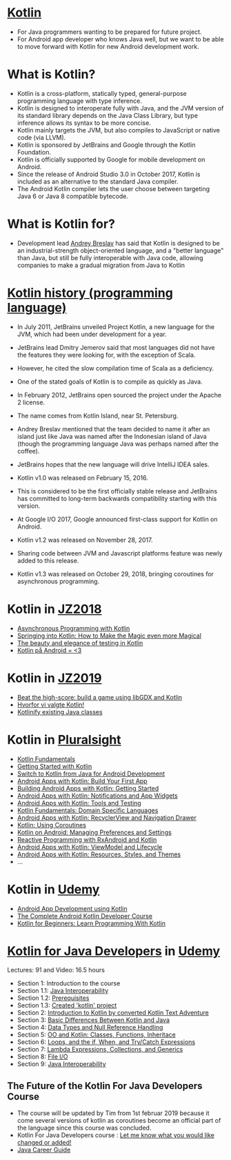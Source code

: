 # [Kotlin](https://kotlinlang.org/)
- For Java programmers wanting to be prepared for future project.
- For Android app developer who knows Java well, but we want to be able to move forward with Kotlin for new Android development work.

# What is Kotlin? 
- Kotlin is a cross-platform, statically typed, general-purpose programming language with type inference. 
- Kotlin is designed to interoperate fully with Java, and the JVM version of its standard library depends on the Java Class Library, but type inference allows its syntax to be more concise. 
- Kotlin mainly targets the JVM, but also compiles to JavaScript or native code (via LLVM). 
- Kotlin is sponsored by JetBrains and Google through the Kotlin Foundation.
- Kotlin is officially supported by Google for mobile development on Android.
- Since the release of Android Studio 3.0 in October 2017, Kotlin is included as an alternative to the standard Java compiler. 
- The Android Kotlin compiler lets the user choose between targeting Java 6 or Java 8 compatible bytecode.

# What is Kotlin for?
- Development lead [Andrey Breslav](https://sites.google.com/site/abreslav/about/) has said that Kotlin is designed to be an industrial-strength object-oriented language, and a "better language" than Java, but still be fully interoperable with Java code, allowing companies to make a gradual migration from Java to Kotlin

# [Kotlin history (programming language)](https://en.wikipedia.org/wiki/Kotlin_(programming_language))
- In July 2011, JetBrains unveiled Project Kotlin, a new language for the JVM, which had been under development for a year.
- JetBrains lead Dmitry Jemerov said that most languages did not have the features they were looking for, with the exception of Scala. 
- However, he cited the slow compilation time of Scala as a deficiency.
- One of the stated goals of Kotlin is to compile as quickly as Java. 

- In February 2012, JetBrains open sourced the project under the Apache 2 license.

- The name comes from Kotlin Island, near St. Petersburg. 
- Andrey Breslav mentioned that the team decided to name it after an island just like Java was named after the Indonesian island of Java (though the programming language Java was perhaps named after the coffee).

- JetBrains hopes that the new language will drive IntelliJ IDEA sales.

- Kotlin v1.0 was released on February 15, 2016.
- This is considered to be the first officially stable release and JetBrains has committed to long-term backwards compatibility starting with this version.

- At Google I/O 2017, Google announced first-class support for Kotlin on Android.
- Kotlin v1.2 was released on November 28, 2017.
- Sharing code between JVM and Javascript platforms feature was newly added to this release.
- Kotlin v1.3 was released on October 29, 2018, bringing coroutines for asynchronous programming.


# Kotlin in [JZ2018](https://vimeo.com/javazone)
- [Asynchronous Programming with Kotlin](https://2018.javazone.no/program/05be4d7b-ccce-4b9f-8a86-a51d033fb5a3)
- [Springing into Kotlin: How to Make the Magic even more Magical](https://2018.javazone.no/program/c76d33ef-665a-48bb-a939-32b7087975a8)
- [The beauty and elegance of testing in Kotlin](https://2018.javazone.no/program/5b95ae2c-41de-489b-bf44-1260d8b0f12b)
- [Kotlin på Android = <3](https://2018.javazone.no/program/82eff0c6-6d24-4531-90f6-3a7577f013d5)

# Kotlin in [JZ2019](https://2019.javazone.no/program)
- [Beat the high-score: build a game using libGDX and Kotlin](https://2019.javazone.no/program/06f7fa10-3a81-4f92-a312-c0bffb3cc12c)
- [Hvorfor vi valgte Kotlin!](https://2019.javazone.no/program/39dc2310-54a9-4207-a500-98ec016badd4)
- [Kotlinify existing Java classes](https://2019.javazone.no/program/30c74534-6393-4b23-8afb-b29a52f43013)

# Kotlin in [Pluralsight](https://www.pluralsight.com/search?q=kotlin)
- [Kotlin Fundamentals](https://www.pluralsight.com/courses/kotlin-fundamentals)
- [Getting Started with Kotlin](https://www.pluralsight.com/courses/kotlin-getting-started)
- [Switch to Kotlin from Java for Android Development](https://www.pluralsight.com/courses/android-development-kotlin-from-java)
- [Android Apps with Kotlin: Build Your First App](https://www.pluralsight.com/courses/android-apps-kotlin-build-first-app)
- [Building Android Apps with Kotlin: Getting Started](https://www.pluralsight.com/courses/building-android-apps-kotlin-getting-started)
- [Android Apps with Kotlin: Notifications and App Widgets](https://www.pluralsight.com/courses/android-apps-kotlin-notifications-app-widgets)
- [Android Apps with Kotlin: Tools and Testing](https://www.pluralsight.com/courses/android-apps-kotlin-tools-testing)
- [Kotlin Fundamentals: Domain Specific Languages](https://www.pluralsight.com/courses/kotlin-fundamentals-domain-specific-languages)
- [Android Apps with Kotlin: RecyclerView and Navigation Drawer](https://www.pluralsight.com/courses/android-apps-kotlin-recyclerview-navigation-drawer)
- [Kotlin: Using Coroutines](https://www.pluralsight.com/courses/kotlin-using-coroutines)
- [Kotlin on Android: Managing Preferences and Settings](https://www.pluralsight.com/courses/kotlin-android-managing-preferences-settings)
- [Reactive Programming with RxAndroid and Kotlin](https://www.pluralsight.com/courses/rxandroid-kotlin-reactive-programming)
- [Android Apps with Kotlin: ViewModel and Lifecycle](https://www.pluralsight.com/courses/android-apps-kotlin-viewmodel-lifecycle)
- [Android Apps with Kotlin: Resources, Styles, and Themes](https://www.pluralsight.com/courses/android-kotlin-apps-resources-styles-themes)
- ...

# Kotlin in [Udemy](https://www.udemy.com/courses/search/?src=ukw&q=kotlin)
- [Android App Development using Kotlin](https://www.udemy.com/course/android-app-development-using-kotlin/)
- [The Complete Android Kotlin Developer Course](https://www.udemy.com/the-complete-kotlin-developer-course/)
- [Kotlin for Beginners: Learn Programming With Kotlin](https://www.udemy.com/kotlin-course/)

# [Kotlin for Java Developers](https://www.udemy.com/kotlin-for-java-developers/learn/v4/content) in [Udemy](https://www.udemy.com/)
Lectures: 91 and Video: 16.5 hours

- Section 1: Introduction to the course
- Section 1.1: [Java Interoperability](https://github.com/pedalv/JavaApp/blob/master/Kotlin/Section_01_1.md)
- Section 1.2: [Prerequisites](https://github.com/pedalv/JavaApp/blob/master/Kotlin/Section_01_2.md)
- Section 1.3: [Created 'kotlin' project](https://github.com/pedalv/JavaApp/blob/master/Kotlin/Section_01_3.md)
- Section 2: [Introduction to Kotlin by converted Kotlin Text Adventure](https://github.com/pedalv/JavaApp/blob/master/Kotlin/Section_02.md)
- Section 3: [Basic Differences Between Kotlin and Java](https://github.com/pedalv/JavaApp/blob/master/Kotlin/Section_03.md)
- Section 4: [Data Types and Null Reference Handling](https://github.com/pedalv/JavaApp/blob/master/Kotlin/Section_04.md)
- Section 5: [OO and Kotlin: Classes, Functions, Inheritace](https://github.com/pedalv/JavaApp/blob/master/Kotlin/Section_05.md)
- Section 6: [Loops, and the if, When, and Try/Catch Expressions](https://github.com/pedalv/JavaApp/blob/master/Kotlin/Section_06.md)
- Section 7: [Lambda Expressions, Collections, and Generics](https://github.com/pedalv/JavaApp/blob/master/Kotlin/Section_07.md)
- Section 8: [File I/O](https://github.com/pedalv/JavaApp/blob/master/Kotlin/Section_08.md)
- Section 9: [Java Interoperability](https://github.com/pedalv/JavaApp/blob/master/Kotlin/Section_09.md)

## The Future of the Kotlin For Java Developers Course 
- The course will be updated by Tim from 1st februar 2019 because it come several versions of kotlin as coroutines become an official part of the language since this course was concluded. 
- Kotlin For Java Developers course : [Let me know what you would like changed or added!](https://docs.google.com/forms/d/e/1FAIpQLSezgcVw67uTsI5a2sXetLdSLO83guecEa9ctPciYPYpF8HjUw/viewform)
- [Java Career Guide](https://learnprogramming.academy/udemy-kotforjava-programming-guide)
